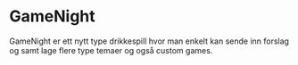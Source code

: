 # GameNight
GameNight er ett nytt type drikkespill hvor man enkelt kan sende inn forslag og samt lage flere type temaer og også custom games.
